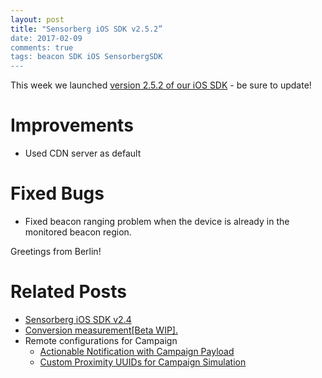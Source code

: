 ```yaml
---
layout: post
title: "Sensorberg iOS SDK v2.5.2”
date: 2017-02-09
comments: true
tags: beacon SDK iOS SensorbergSDK
---
```

  
This week we launched [version 2.5.2 of our iOS SDK](https://github.com/sensorberg-dev/ios-sdk) - be sure to update!  

# Improvements  

- Used CDN server as default

# Fixed Bugs  

- Fixed beacon ranging problem when the device is already in the monitored beacon region.

Greetings from Berlin!

<!--more-->

# Related Posts  

- [Sensorberg iOS SDK v2.4](http://sensorberg-dev.github.io/2016/12/Sensorberg-iOS-SDK-v2.4/)  
- [Conversion measurement[Beta WIP].](http://sensorberg-dev.github.io/2016/06/New-conversion-feature-in-iOS-SDK/)  
- Remote configurations for Campaign  
	- [Actionable Notification with Campaign Payload](http://sensorberg-dev.github.io/2016/06/iOS-Actionable-Notification-with-Payload/)  
	- [Custom Proximity UUIDs for Campaign Simulation](http://sensorberg-dev.github.io/2016/06/Custom-Resolver-URL-API-Key-and-Proximity-UUIDs/)  

